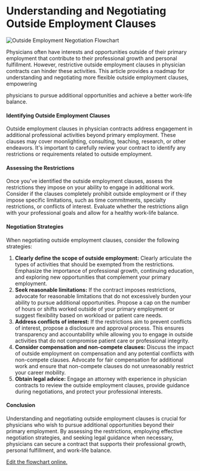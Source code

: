 # Understanding and Negotiating Outside Employment Clauses

![Outside Employment Negotiation Flowchart](https://showme.redstarplugin.com/s/j0a5ux0A)

Physicians often have interests and opportunities outside of their primary employment that contribute to their professional growth and personal fulfillment. However, restrictive outside employment clauses in physician contracts can hinder these activities. This article provides a roadmap for understanding and negotiating more flexible outside employment clauses, empowering

physicians to pursue additional opportunities and achieve a better work-life balance.

#### Identifying Outside Employment Clauses

Outside employment clauses in physician contracts address engagement in additional professional activities beyond primary employment. These clauses may cover moonlighting, consulting, teaching, research, or other endeavors. It's important to carefully review your contract to identify any restrictions or requirements related to outside employment.

#### Assessing the Restrictions

Once you've identified the outside employment clauses, assess the restrictions they impose on your ability to engage in additional work. Consider if the clauses completely prohibit outside employment or if they impose specific limitations, such as time commitments, specialty restrictions, or conflicts of interest. Evaluate whether the restrictions align with your professional goals and allow for a healthy work-life balance.

#### Negotiation Strategies

When negotiating outside employment clauses, consider the following strategies:

1. **Clearly define the scope of outside employment:** Clearly articulate the types of activities that should be exempted from the restrictions. Emphasize the importance of professional growth, continuing education, and exploring new opportunities that complement your primary employment.
2. **Seek reasonable limitations:** If the contract imposes restrictions, advocate for reasonable limitations that do not excessively burden your ability to pursue additional opportunities. Propose a cap on the number of hours or shifts worked outside of your primary employment or suggest flexibility based on workload or patient care needs.
3. **Address conflicts of interest:** If the restrictions aim to prevent conflicts of interest, propose a disclosure and approval process. This ensures transparency and accountability while allowing you to engage in outside activities that do not compromise patient care or professional integrity.
4. **Consider compensation and non-compete clauses:** Discuss the impact of outside employment on compensation and any potential conflicts with non-compete clauses. Advocate for fair compensation for additional work and ensure that non-compete clauses do not unreasonably restrict your career mobility.
5. **Obtain legal advice:** Engage an attorney with experience in physician contracts to review the outside employment clauses, provide guidance during negotiations, and protect your professional interests.

#### Conclusion

Understanding and negotiating outside employment clauses is crucial for physicians who wish to pursue additional opportunities beyond their primary employment. By assessing the restrictions, employing effective negotiation strategies, and seeking legal guidance when necessary, physicians can secure a contract that supports their professional growth, personal fulfillment, and work-life balance.

[Edit the flowchart online.](https://showme.redstarplugin.com/s/sxicbbmE)
